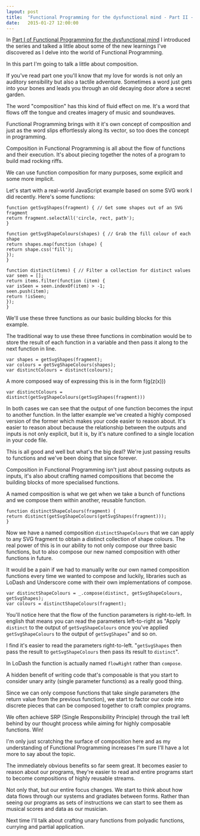 ```yaml
---
layout: post
title:  "Functional Programming for the dysfunctional mind - Part II - Composition"
date:   2015-01-27 12:00:00
---
```


In [Part I of Functional Programming for the dysfunctional mind](/2015/01/22/functional-programming-part1.html)  I introduced the series and talked a little about some of the new learnings I've discovered as I delve into the world of Functional Programming.

In this part I'm going to talk a little about composition.

If you've read part one you'll know that my love for words is not only an auditory sensibility but also a tactile adventure. Sometimes a word just gets into your bones and leads you through an old decaying door afore a secret garden.

The word "composition" has this kind of fluid effect on me. It's a word that flows off the tongue and creates imagery of music and soundwaves.

Functional Programming brings with it it's own concept of composition and just as the word slips effortlessly along its vector, so too does the concept in programming.

Composition in Functional Programming is all about the flow of functions and their execution. It's about piecing together the notes of a program to build mad rocking riffs.

We can use function composition for many purposes, some explicit and some more implicit.

Let's start with a real-world JavaScript example based on some SVG work I did recently. Here's some functions:

```
function getSvgShapes(fragment) { // Get some shapes out of an SVG fragment
return fragment.selectAll('circle, rect, path');
}

function getSvgShapeColours(shapes) { // Grab the fill colour of each shape
return shapes.map(function (shape) {
return shape.css('fill');
});
}

function distinct(items) { // Filter a collection for distinct values
var seen = [];
return items.filter(function (item) {
var isSeen = seen.indexOf(item) > -1;
seen.push(item);
return !isSeen;
});
}

```

We'll use these three functions as our basic building blocks for this example.

The traditional way to use these three functions in combination would be to store the result of each function in a variable and then pass it along to the next function in line.

```
var shapes = getSvgShapes(fragment);
var colours = getSvgShapeColours(shapes);
var distinctColours = distinct(colours);
```

A more composed way of expressing this is in the form f(g(z(x)))

```
var distinctColours = distinct(getSvgShapeColours(getSvgShapes(fragment)))
```

In both cases we can see that the output of one function becomes the input to another function. In the latter example we've created a highly composed version of the former which makes your code easier to reason about.
It's easier to reason about because the relationship between the outputs and inputs is not only explicit, but it is, by it's nature confined to a single location in your code file.

This is all good and well but what's the big deal? We're just passing results to functions and we've been doing that since forever.

Composition in Functional Programming isn't just about passing outputs as inputs, it's also about crafting named compositions that become the building blocks of more specialised functions.

A named composition is what we get when we take a bunch of functions and we compose them within another, reusable function.

```
function distinctShapeColours(fragment) {
return distinct(getSvgShapeColours(getSvgShapes(fragment)));
}
```

Now we have a named composition `distinctShapeColours` that we can apply to any SVG fragment to obtain a distinct collection of shape colours. The real power of this is in our ability to not only compose our three basic functions, but to also compose our new named composition with other functions in future.

It would be a pain if we had to manually write our own named composition functions every time we wanted to compose and luckily, libraries such as LoDash and Underscore come with their own implementations of compose.

```
var distinctShapeColours = _.compose(distinct, getSvgShapeColours, getSvgShapes);
var colours = distinctShapeColours(fragment);
```

You'll notice here that the flow of the function parameters is right-to-left. In english that means you can read the parameters left-to-right as "Apply `distinct` to the output of `getSvgShapeColours` once you've applied `getSvgShapeColours` to the output of `getSvgShapes`" and so on.

I find it's easier to read the parameters right-to-left. "`getSvgShapes` then pass the result to `getSvgShapeColours` then pass its result to `distinct`".

In LoDash the function is actually named `flowRight` rather than `compose`.

A hidden benefit of writing code that's composable is that you start to consider unary arity (single parameter functions) as a really good thing.

Since we can only compose functions that take single parameters (the return value from the previous function), we start to factor our code into discrete pieces that can be composed together to craft complex programs.

We often achieve SRP (Single Responsibility Principle) through the trail left behind by our thought process while aiming for highly composable functions. Win!

I'm only just scratching the surface of composition here and as my understanding of Functional Programming increases I'm sure I'll have a lot more to say about the topic.

The immediately obvious benefits so far seem great. It becomes easier to reason about our programs, they're easier to read and entire programs start to become compositions of highly reusable streams.

Not only that, but our entire focus changes. We start to think about how data flows through our systems and gradiates between forms. Rather than seeing our programs as sets of instructions we can start to see them as musical scores and data as our musician.

Next time I'll talk about crafting unary functions from polyadic functions, currying and partial application.
